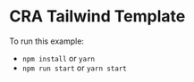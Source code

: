 # CRA Tailwind Template

To run this example:

- `npm install` or `yarn`
- `npm run start` or `yarn start`
